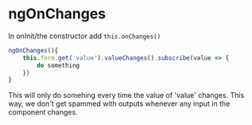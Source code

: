 # ngOnChanges

In onInit/the constructor add `this.onChanges()`

```js
ngOnChanges(){
    this.form.get('value').valueChanges().subscribe(value => {
        do something
    })
}
```

This will only do somehing every time the value of 'value' changes. This way, we don't get spammed with outputs whenever any input in the component changes.
